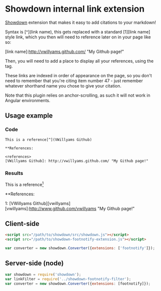 # Showdown internal link extension

[Showdown](https://github.com/showdownjs/showdown) extension that makes it easy to add citations to your markdown!

Syntax is \[^\](link name), this gets replaced with a standard \[1\]\[link name\] style link, which you then will
need to reference later on in your page like so:

\[link name\]:http://vwillyams.github.com/ "My Github page!"

Then, you will need to add a place to display all your references, using the <references> tag.

These links are indexed in order of appearance on the page, so you don't need to remember that you're citing item number 47 - just remember whatever shorthand name you chose to give your citation.

Note that this plugin relies on anchor-scrolling, as such it will not work in Angular environments.

## Usage example

### Code
```
This is a reference[^](VWillyams Github)

**References:

<references>
[VWillyams Github]: http://vwillyams.github.com/ "My Github page!"
```

### Results

This is a reference[<sup>1</sup>](#1)

**References:

<a name="1">1</a>: [VWillyams Github][vwillyams]
[vwillyams]:http://www.github.com/vwillyams "My Github page!"

## Client-side

```html
<script src="/path/to/showdown/src/showdown.js"></script>
<script src="/path/to/showdown-footnotify-extension.js"></script>
```

```javascript
var converter = new showdown.Converter({extensions: ['footnotify']});
```
## Server-side (node)

```javascript
var showdown = require('showdown');
var linkFilter = require('../showdown-footnotify-filter');
var converter = new showdown.Converter({extensions: [footnotify]});
```
